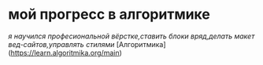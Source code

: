 # мой прогресс в алгоритмике
*я научился професиональной вёрстке,ставить блоки вряд,делать макет вед-сайтов,управлять стилями*
[Алгоритмика] (https://learn.algoritmika.org/main)
